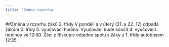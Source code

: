 ```yaml
---
title: 'Změna rozvrhu'
---
```


##Změna v rozvrhu žáků 2. třídy 
V pondělí a v úterý (21. a 22. 12) odpadá žákům 2. třídy 5. vyučovací hodina. Vyučování bude končit 4. vyučovací hodinou ve 12:00. Žáci z Biskupic odjedou spolu s žáky z 1. třídy autobusem 12:35.